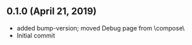 ## 0.1.0 (April 21, 2019)
  - added bump-version; moved Debug page from \compose\
  - Initial commit

